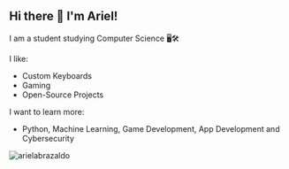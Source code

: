 ## Hi there 👋 I'm Ariel!

I am a student studying Computer Science 🖥️🛠️

I like:
- Custom Keyboards
- Gaming
- Open-Source Projects

I want to learn more:
- Python, Machine Learning, Game Development, App Development and Cybersecurity

![arielabrazaldo](https://komarev.com/ghpvc/?username=yourusername&color=blue)


